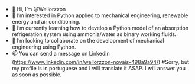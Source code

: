 - 👋 Hi, I’m @Wellorzzon
- 👀 I’m interested in Python applied to mechanical engineering, renewable energy and air conditioning.
- 🌱 I’m currently learning how to develop a Python model of an absorption refrigeration system using ammonia/water as binary working fluids.
- 💞️ I’m looking to collaborate on the development of mechanical engineering using Python.
- 📫 You can send a message on LinkedIn (https://www.linkedin.com/in/wellorzzon-novais-498a9a94/) #Sorry, but my profile is in portuguese and I will translate it ASAP.
I will answer you as soon as possible.

<!---
Wellorzzon/Wellorzzon is a ✨ special ✨ repository because its `README.md` (this file) appears on your GitHub profile.
You can click the Preview link to take a look at your changes.
--->

